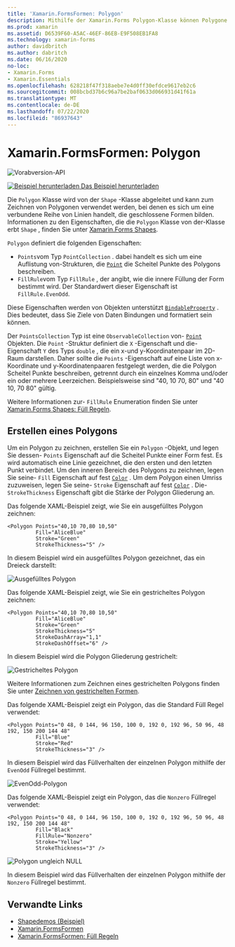 ```yaml
---
title: 'Xamarin.FormsFormen: Polygon'
description: Mithilfe der Xamarin.Forms Polygon-Klasse können Polygone gezeichnet werden, bei denen es sich um eine verbundene Reihe von Linien handelt, die geschlossene Formen bilden.
ms.prod: xamarin
ms.assetid: D6539F60-A5AC-46EF-86EB-E9F508EB1FA8
ms.technology: xamarin-forms
author: davidbritch
ms.author: dabritch
ms.date: 06/16/2020
no-loc:
- Xamarin.Forms
- Xamarin.Essentials
ms.openlocfilehash: 628218f47f318aebe7e4d0ff30efdce9617eb2c6
ms.sourcegitcommit: 008bcbd37b6c96a7be2baf0633d066931d41f61a
ms.translationtype: MT
ms.contentlocale: de-DE
ms.lasthandoff: 07/22/2020
ms.locfileid: "86937643"
---
```

# <a name="xamarinforms-shapes-polygon"></a>Xamarin.FormsFormen: Polygon

![Vorabversion-API](~/media/shared/preview.png "Diese API ist derzeit als Vorabversion erhältlich.")

[![Beispiel herunterladen](~/media/shared/download.png) Das Beispiel herunterladen](https://docs.microsoft.com/samples/xamarin/xamarin-forms-samples/userinterface-shapesdemos/)

Die `Polygon` Klasse wird von der `Shape` -Klasse abgeleitet und kann zum Zeichnen von Polygonen verwendet werden, bei denen es sich um eine verbundene Reihe von Linien handelt, die geschlossene Formen bilden. Informationen zu den Eigenschaften, die die `Polygon` Klasse von der-Klasse erbt `Shape` , finden Sie unter [ Xamarin.Forms Shapes](index.md).

`Polygon` definiert die folgenden Eigenschaften:

- `Points`vom Typ `PointCollection` . dabei handelt es sich um eine Auflistung von-Strukturen, die [`Point`](xref:Xamarin.Forms.Point) die Scheitel Punkte des Polygons beschreiben.
- `FillRule`vom Typ `FillRule` , der angibt, wie die innere Füllung der Form bestimmt wird. Der Standardwert dieser Eigenschaft ist `FillRule.EvenOdd`.

Diese Eigenschaften werden von Objekten unterstützt [`BindableProperty`](xref:Xamarin.Forms.BindableProperty) . Dies bedeutet, dass Sie Ziele von Daten Bindungen und formatiert sein können.

Der `PointsCollection` Typ ist eine `ObservableCollection` von- [`Point`](xref:Xamarin.Forms.Point) Objekten. Die `Point` -Struktur definiert die `X` -Eigenschaft und die-Eigenschaft `Y` des Typs `double` , die ein x-und y-Koordinatenpaar im 2D-Raum darstellen. Daher sollte die `Points` -Eigenschaft auf eine Liste von x-Koordinate und y-Koordinatenpaaren festgelegt werden, die die Polygon Scheitel Punkte beschreiben, getrennt durch ein einzelnes Komma und/oder ein oder mehrere Leerzeichen. Beispielsweise sind "40, 10 70, 80" und "40 10, 70 80" gültig.

Weitere Informationen zur- `FillRule` Enumeration finden Sie unter [ Xamarin.Forms Shapes: Füll Regeln](fillrules.md).

## <a name="create-a-polygon"></a>Erstellen eines Polygons

Um ein Polygon zu zeichnen, erstellen Sie ein `Polygon` -Objekt, und legen Sie dessen- `Points` Eigenschaft auf die Scheitel Punkte einer Form fest. Es wird automatisch eine Linie gezeichnet, die den ersten und den letzten Punkt verbindet. Um den inneren Bereich des Polygons zu zeichnen, legen Sie seine- `Fill` Eigenschaft auf fest [`Color`](xref:Xamarin.Forms.Color) . Um dem Polygon einen Umriss zuzuweisen, legen Sie seine- `Stroke` Eigenschaft auf fest [`Color`](xref:Xamarin.Forms.Color) . Die- `StrokeThickness` Eigenschaft gibt die Stärke der Polygon Gliederung an.

Das folgende XAML-Beispiel zeigt, wie Sie ein ausgefülltes Polygon zeichnen:

```xaml
<Polygon Points="40,10 70,80 10,50"
         Fill="AliceBlue"
         Stroke="Green"
         StrokeThickness="5" />
```

In diesem Beispiel wird ein ausgefülltes Polygon gezeichnet, das ein Dreieck darstellt:

![Ausgefülltes Polygon](polygon-images/filled.png "Ausgefülltes Polygon")

Das folgende XAML-Beispiel zeigt, wie Sie ein gestricheltes Polygon zeichnen:

```xaml
<Polygon Points="40,10 70,80 10,50"
         Fill="AliceBlue"
         Stroke="Green"
         StrokeThickness="5"
         StrokeDashArray="1,1"
         StrokeDashOffset="6" />
```

In diesem Beispiel wird die Polygon Gliederung gestrichelt:

![Gestricheltes Polygon](polygon-images/dashed.png "Gestricheltes Polygon")

Weitere Informationen zum Zeichnen eines gestrichelten Polygons finden Sie unter [Zeichnen von gestrichelten Formen](index.md#draw-dashed-shapes).

Das folgende XAML-Beispiel zeigt ein Polygon, das die Standard Füll Regel verwendet:

```xaml
<Polygon Points="0 48, 0 144, 96 150, 100 0, 192 0, 192 96, 50 96, 48 192, 150 200 144 48"
         Fill="Blue"
         Stroke="Red"
         StrokeThickness="3" />
```

In diesem Beispiel wird das Füllverhalten der einzelnen Polygon mithilfe der `EvenOdd` Füllregel bestimmt.

![EvenOdd-Polygon](polygon-images/evenodd.png "EvenOdd-Polygon")

Das folgende XAML-Beispiel zeigt ein Polygon, das die `Nonzero` Füllregel verwendet:

```xaml
<Polygon Points="0 48, 0 144, 96 150, 100 0, 192 0, 192 96, 50 96, 48 192, 150 200 144 48"
         Fill="Black"
         FillRule="Nonzero"
         Stroke="Yellow"
         StrokeThickness="3" />
```

![Polygon ungleich NULL](polygon-images/nonzero.png "Polygon ungleich NULL")

In diesem Beispiel wird das Füllverhalten der einzelnen Polygon mithilfe der `Nonzero` Füllregel bestimmt.

## <a name="related-links"></a>Verwandte Links

- [Shapedemos (Beispiel)](https://docs.microsoft.com/samples/xamarin/xamarin-forms-samples/userinterface-shapesdemos/)
- [Xamarin.FormsFormen](index.md)
- [Xamarin.FormsFormen: Füll Regeln](fillrules.md)
